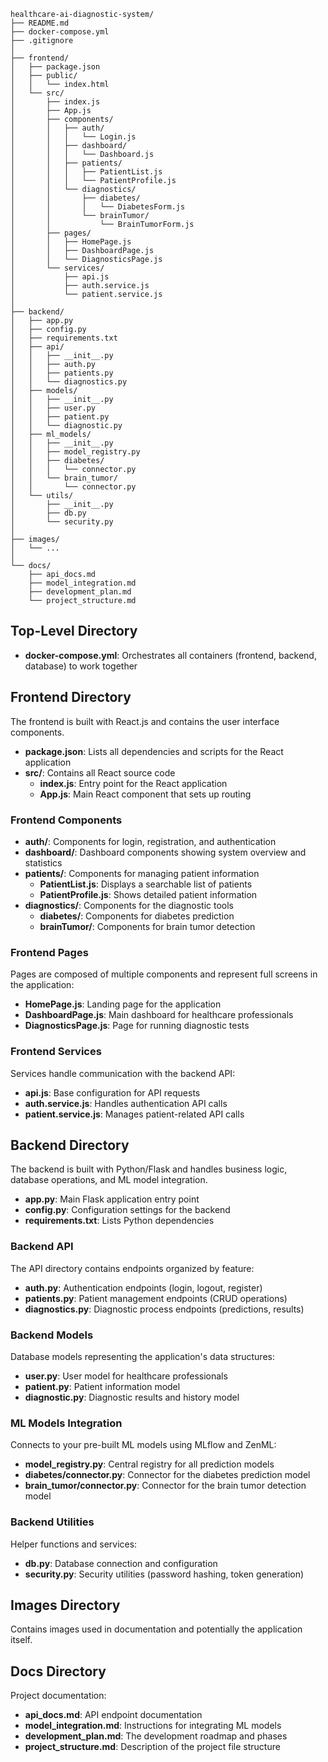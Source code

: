 ```
healthcare-ai-diagnostic-system/
├── README.md
├── docker-compose.yml
├── .gitignore
│
├── frontend/
│   ├── package.json
│   ├── public/
│   │   └── index.html
│   └── src/
│       ├── index.js
│       ├── App.js
│       ├── components/
│       │   ├── auth/
│       │   │   └── Login.js
│       │   ├── dashboard/
│       │   │   └── Dashboard.js
│       │   ├── patients/
│       │   │   ├── PatientList.js
│       │   │   └── PatientProfile.js
│       │   └── diagnostics/
│       │       ├── diabetes/
│       │       │   └── DiabetesForm.js
│       │       └── brainTumor/
│       │           └── BrainTumorForm.js
│       ├── pages/
│       │   ├── HomePage.js
│       │   ├── DashboardPage.js
│       │   └── DiagnosticsPage.js
│       └── services/
│           ├── api.js
│           ├── auth.service.js
│           └── patient.service.js
│
├── backend/
│   ├── app.py
│   ├── config.py
│   ├── requirements.txt
│   ├── api/
│   │   ├── __init__.py
│   │   ├── auth.py
│   │   ├── patients.py
│   │   └── diagnostics.py
│   ├── models/
│   │   ├── __init__.py
│   │   ├── user.py
│   │   ├── patient.py
│   │   └── diagnostic.py
│   ├── ml_models/
│   │   ├── __init__.py
│   │   ├── model_registry.py
│   │   ├── diabetes/
│   │   │   └── connector.py
│   │   └── brain_tumor/
│   │       └── connector.py
│   └── utils/
│       ├── __init__.py
│       ├── db.py
│       └── security.py
│
├── images/
│   └── ...
│
└── docs/
    ├── api_docs.md
    ├── model_integration.md
    ├── development_plan.md
    └── project_structure.md
```

## Top-Level Directory

- **docker-compose.yml**: Orchestrates all containers (frontend, backend, database) to work together

## Frontend Directory

The frontend is built with React.js and contains the user interface components.

- **package.json**: Lists all dependencies and scripts for the React application
- **src/**: Contains all React source code
  - **index.js**: Entry point for the React application
  - **App.js**: Main React component that sets up routing

### Frontend Components

- **auth/**: Components for login, registration, and authentication
- **dashboard/**: Dashboard components showing system overview and statistics
- **patients/**: Components for managing patient information
  - **PatientList.js**: Displays a searchable list of patients
  - **PatientProfile.js**: Shows detailed patient information
- **diagnostics/**: Components for the diagnostic tools
  - **diabetes/**: Components for diabetes prediction
  - **brainTumor/**: Components for brain tumor detection

### Frontend Pages

Pages are composed of multiple components and represent full screens in the application:

- **HomePage.js**: Landing page for the application
- **DashboardPage.js**: Main dashboard for healthcare professionals
- **DiagnosticsPage.js**: Page for running diagnostic tests

### Frontend Services

Services handle communication with the backend API:

- **api.js**: Base configuration for API requests
- **auth.service.js**: Handles authentication API calls
- **patient.service.js**: Manages patient-related API calls

## Backend Directory

The backend is built with Python/Flask and handles business logic, database operations, and ML model integration.

- **app.py**: Main Flask application entry point
- **config.py**: Configuration settings for the backend
- **requirements.txt**: Lists Python dependencies

### Backend API

The API directory contains endpoints organized by feature:

- **auth.py**: Authentication endpoints (login, logout, register)
- **patients.py**: Patient management endpoints (CRUD operations)
- **diagnostics.py**: Diagnostic process endpoints (predictions, results)

### Backend Models

Database models representing the application's data structures:

- **user.py**: User model for healthcare professionals
- **patient.py**: Patient information model
- **diagnostic.py**: Diagnostic results and history model

### ML Models Integration

Connects to your pre-built ML models using MLflow and ZenML:

- **model_registry.py**: Central registry for all prediction models
- **diabetes/connector.py**: Connector for the diabetes prediction model
- **brain_tumor/connector.py**: Connector for the brain tumor detection model

### Backend Utilities

Helper functions and services:

- **db.py**: Database connection and configuration
- **security.py**: Security utilities (password hashing, token generation)

## Images Directory

Contains images used in documentation and potentially the application itself.

## Docs Directory

Project documentation:

- **api_docs.md**: API endpoint documentation
- **model_integration.md**: Instructions for integrating ML models
- **development_plan.md**: The development roadmap and phases
- **project_structure.md**: Description of the project file structure